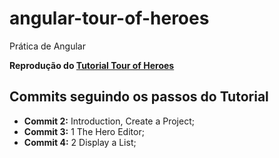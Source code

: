 # angular-tour-of-heroes

Prática de Angular

**Reprodução do [Tutorial Tour of Heroes](https://angular.io/tutorial)**

## Commits seguindo os passos do Tutorial

- **Commit 2:** Introduction, Create a Project;
- **Commit 3:** 1 The Hero Editor;
- **Commit 4:** 2 Display a List;
